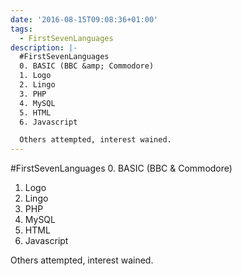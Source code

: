 ```yaml
---
date: '2016-08-15T09:08:36+01:00'
tags:
  - FirstSevenLanguages
description: |-
  #FirstSevenLanguages 
  0. BASIC (BBC &amp; Commodore)
  1. Logo
  2. Lingo
  3. PHP
  4. MySQL
  5. HTML
  6. Javascript

  Others attempted, interest wained.
---
```

#FirstSevenLanguages 
0. BASIC (BBC &amp; Commodore)
1. Logo
2. Lingo
3. PHP
4. MySQL
5. HTML
6. Javascript

Others attempted, interest wained.
